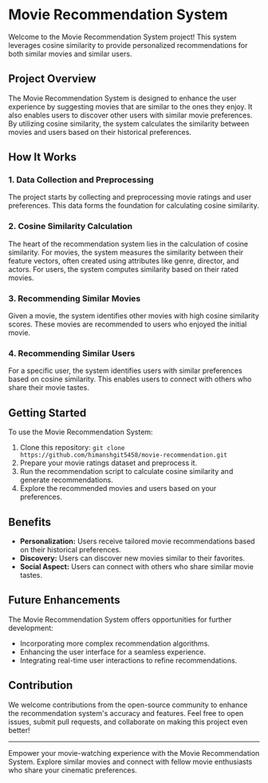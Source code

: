 # Movie Recommendation System

Welcome to the Movie Recommendation System project! This system leverages cosine similarity to provide personalized recommendations for both similar movies and similar users.

## Project Overview

The Movie Recommendation System is designed to enhance the user experience by suggesting movies that are similar to the ones they enjoy. It also enables users to discover other users with similar movie preferences. By utilizing cosine similarity, the system calculates the similarity between movies and users based on their historical preferences.

## How It Works

### 1. Data Collection and Preprocessing

The project starts by collecting and preprocessing movie ratings and user preferences. This data forms the foundation for calculating cosine similarity.

### 2. Cosine Similarity Calculation

The heart of the recommendation system lies in the calculation of cosine similarity. For movies, the system measures the similarity between their feature vectors, often created using attributes like genre, director, and actors. For users, the system computes similarity based on their rated movies.

### 3. Recommending Similar Movies

Given a movie, the system identifies other movies with high cosine similarity scores. These movies are recommended to users who enjoyed the initial movie.

### 4. Recommending Similar Users

For a specific user, the system identifies users with similar preferences based on cosine similarity. This enables users to connect with others who share their movie tastes.

## Getting Started

To use the Movie Recommendation System:

1. Clone this repository: `git clone https://github.com/himanshgit5458/movie-recommendation.git`
2. Prepare your movie ratings dataset and preprocess it.
3. Run the recommendation script to calculate cosine similarity and generate recommendations.
4. Explore the recommended movies and users based on your preferences.

## Benefits

- **Personalization:** Users receive tailored movie recommendations based on their historical preferences.
- **Discovery:** Users can discover new movies similar to their favorites.
- **Social Aspect:** Users can connect with others who share similar movie tastes.

## Future Enhancements

The Movie Recommendation System offers opportunities for further development:

- Incorporating more complex recommendation algorithms.
- Enhancing the user interface for a seamless experience.
- Integrating real-time user interactions to refine recommendations.

## Contribution

We welcome contributions from the open-source community to enhance the recommendation system's accuracy and features. Feel free to open issues, submit pull requests, and collaborate on making this project even better!

---

Empower your movie-watching experience with the Movie Recommendation System. Explore similar movies and connect with fellow movie enthusiasts who share your cinematic preferences.
